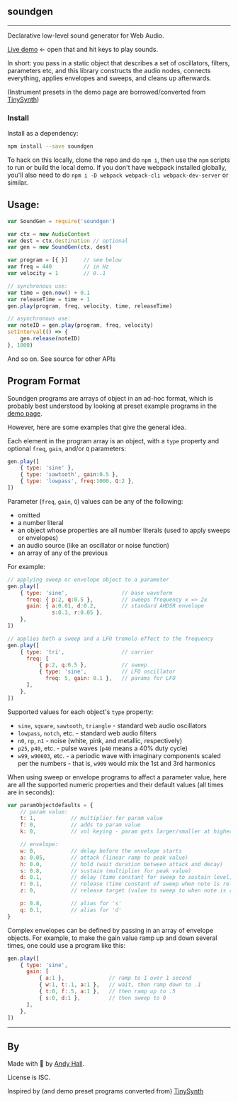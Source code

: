 ## soundgen

----

Declarative low-level sound generator for Web Audio.

[Live demo](https://andyhall.github.io/soundgen/) ← open that and hit keys to play sounds.

In short: you pass in a static object that describes a set of oscillators, filters, parameters etc, and this library constructs the audio nodes, 
connects everything, applies envelopes and sweeps, and cleans up afterwards.

(Instrument presets in the demo page are borrowed/converted from [TinySynth](https://github.com/g200kg/webaudio-tinysynth))


### Install

Install as a dependency:

```sh
npm install --save soundgen
```

To hack on this locally, clone the repo and do `npm i`, 
then use the `npm` scripts to run or build the local demo.
If you don't have webpack installed globally, you'll also need to do 
`npm i -D webpack webpack-cli webpack-dev-server` or similar.



## Usage:

```js
var SoundGen = require('soundgen')

var ctx = new AudioContext
var dest = ctx.destination // optional
var gen = new SoundGen(ctx, dest)

var program = [{ }]     // see below
var freq = 440          // in Hz
var velocity = 1        // 0..1

// synchronous use:
var time = gen.now() + 0.1
var releaseTime = time + 1
gen.play(program, freq, velocity, time, releaseTime)

// asynchronous use:
var noteID = gen.play(program, freq, velocity)
setInterval(() => {
    gen.release(noteID) 
}, 1000)
```

And so on. See source for other APIs


## Program Format

Soundgen programs are arrays of object in an ad-hoc format, which is 
probably best understood by looking at preset example programs in the 
[demo page](https://andyhall.github.io/soundgen/).

However, here are some examples that give the general idea. 

Each element in the program array is an object, with a `type` 
property and optional `freq`, `gain`, and/or `Q` parameters:

```js
gen.play([
    { type: 'sine' },
    { type: 'sawtooth', gain:0.5 },
    { type: 'lowpass', freq:1000, Q:2 },
])
```

Parameter (`freq`, `gain`, `Q`) values can be any of the following:
 * omitted
 * a number literal
 * an object whose properties are all number literals 
 (used to apply sweeps or envelopes)
 * an audio source (like an oscillator or noise function)
 * an array of any of the previous

For example:

```js
// applying sweep or envelope object to a parameter
gen.play([
    { type: 'sine',                 // base waveform
      freq: { p:2, q:0.5 },         // sweeps frequency x => 2x
      gain: { a:0.01, d:0.2,        // standard AHDSR envelope
              s:0.3, r:0.05 }, 
    },
])

// applies both a sweep and a LFO tremolo effect to the frequency
gen.play([
    { type: 'tri',                  // carrier
      freq: [
          { p:2, q:0.5 },           // sweep
          { type: 'sine',           // LFO oscillator
            freq: 5, gain: 0.1 },   // params for LFO
      ],
    },
])
```

Supported values for each object's `type` property:
 * `sine`, `square`, `sawtooth`, `triangle` - standard web audio oscillators
 * `lowpass`, `notch`, etc. - standard web audio filters
 * `n0`, `np`, `n1` - noise (white, pink, and metallic, respectively)
 * `p25`, `p40`, etc. - pulse waves (`p40` means a 40% duty cycle)
 * `w99`, `w90603`, etc. - a periodic wave with imaginary components scaled per the numbers - that is, `w909` would mix the 1st and 3rd harmonics

When using sweep or envelope programs to affect a parameter value, 
here are all the supported numeric properties and their default values
(all times are in seconds):

```js
var paramObjectdefaults = {
    // param value:
    t: 1,           // multiplier for param value
    f: 0,           // adds to param value
    k: 0,           // vol keying - param gets larger/smaller at higher/lower input frequencies

    // envelope:
    w: 0,           // delay before the envelope starts
    a: 0.05,        // attack (linear ramp to peak value)
    h: 0.0,         // hold (wait duration between attack and decay)
    s: 0.8,         // sustain (multiplier for peak value)
    d: 0.1,         // delay (time constant for sweep to sustain level)
    r: 0.1,         // release (time constant of sweep when note is released)
    z: 0,           // release target (value to sweep to when note is released)

    p: 0.8,         // alias for 's'
    q: 0.1,         // alias for 'd'
}
```

Complex envelopes can be defined by passing in an array of envelope objects.
For example, to make the gain value ramp up and down several times, 
one could use a program like this:

```js
gen.play([
    { type: 'sine',
      gain: [
          { a:1 },              // ramp to 1 over 1 second
          { w:1, t:.1, a:1 },   // wait, then ramp down to .1
          { t:0, f:.5, a:1 },   // then ramp up to .5
          { s:0, d:1 },         // then sweep to 0
      ],
    },
])
```

----

## By

Made with 🍺 by [Andy Hall](https://twitter.com/fenomas).

License is ISC.

Inspired by (and demo preset programs converted from) 
[TinySynth](https://github.com/g200kg/webaudio-tinysynth)
